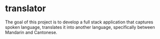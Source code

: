 # translator
The goal of this project is to develop a full stack application that captures spoken language, translates it into another language, specifically between Mandarin and Cantonese.
